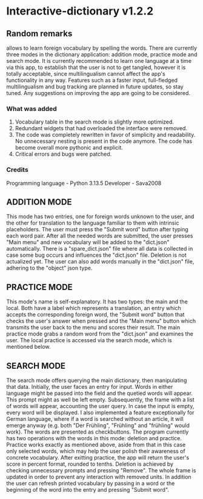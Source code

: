 # Interactive-dictionary v1.2.2

## Random remarks
allows to learn foreign vocabulary by spelling the words.
There are currently three modes in the dictionary application: addition mode, practice mode and search mode.
It is currently recommended to learn one language at a time via this app, to establish that the user is not to get tangled, however it is totally acceptable, since multilingualism cannot affect the app's functionality in any way.
Features such as a faster input, full-fledged multilingualism and bug tracking are planned in future updates, so stay tuned. Any suggestions on improving the app are going to be considered.

### What was added
1. Vocabulary table in the search mode is slightly more optimized.
2. Redundant widgets that had overloaded the interface were removed.
3. The code was completely rewritten in favor of simplicity and readability. No unnecessary nesting is present in the code anymore. The code has become overall more pythonic and explicit.
4. Critical errors and bugs were patched.

### Credits
Programming language - Python 3.13.5
Developer - Sava2008

## ADDITION MODE
This mode has two entries, one for foreign words unknown to the user, and the other for translation to the language familiar to them with intrinsic placeholders.
The user must press the "Submit word" button after typing each word pair. After all the needed words are submitted, the user presses "Main menu" and new vocabulary will be added to the "dict.json" automatically.
There is a "spare_dict.json" file where all data is collected in case some bug occurs and influences the "dict.json" file. Deletion is not actualized yet.
The user can also add words manually in the "dict.json" file, adhering to the "object" json type.

## PRACTICE MODE
This mode's name is self-explanatory. It has two types: the main and the local. Both have a label which represents a translation, an entry which accepts the corresponding foreign word, the "Submit word" button that checks the user's answer when pressed and the "Main menu" button which transmits the user back to the menu and scores their result. 
The main practice mode grabs a random word from the "dict.json" and examines the user. The local practice is accessed via the search mode, which is mentioned below.

## SEARCH MODE
The search mode offers querying the main dictionary, then manipulating that data. Initially, the user faces an entry for input. Words in either language might be passed into the field and the quetied words will appear. This prompt might as well be left empty. Subsequently, the frame with a list of words will appear, accounting the user query. In case the input is empty, every word will be displayed. 
I also implemented a feature exceptionally for German language, where if a word is searched without an article, it will emerge anyway (e.g. both "Der Frühling", "Frühling" and "frühling" would work). 
The words are presented as checkbuttons. The program currently has two operations with the words in this mode: deletion and practice.
Practice works exactly as mentioned above, aside from that in this case only selected words, which may help the user polish their awareness of concrete vocabulary. After exitting practice, the app will return the user's score in percent format, rounded to tenths.
Deletion is achieved by checking unnecessary prompts and pressing "Remove". The whole frame is updated in order to prevent any interaction with removed units.
In addition the user can refresh printed vocabulary by passing in a word or the beginning of the word into the entry and pressing "Submit word".

